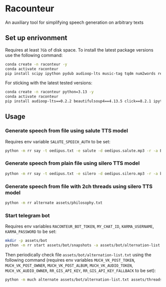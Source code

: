 # Racounteur

An auxiliary tool for simplifying speech generation on arbitrary texts

## Set up enrivonment

Requires at least `7Gb` of disk space. To install the latest package versions use the following command:

```sh
conda create -n raconteur -y
conda activate raconteur
pip install scipy ipython pydub audioop-lts music-tag tqdm num2words requests torch transliterate transformers click pandas python-telegram-bot[job-queue] beautifulsoup4 omegaconf sentencepiece flask google-images-search
```

For sticking with the latest tested versions:

```sh
conda create -n raconteur python=3.13 -y
conda activate raconteur
pip install audioop-lts==0.2.2 beautifulsoup4==4.13.5 click==8.2.1 ipython==9.5.0 music-tag==0.4.3 num2words==0.5.14 omegaconf==2.3.0 pandas==2.3.2 pydub==0.25.1 'python-telegram-bot[job-queue]==22.3' requests==2.32.5 scipy==1.16.1 torch==2.8.0 tqdm==4.67.1 transformers==4.56.0 transliterate==1.10.2 sentencepiece==0.2.1 flask==3.1.2 google-images-search==1.4.7
```

## Usage

### Generate speech from file using salute TTS model

Requires env variable `SALUTE_SPEECH_AUTH` to be set:

```sh
python -m rr say -t oedipus.txt -e salute -d oedipus.salute.mp3 -r -a Bys
```

### Generate speech from plain file using silero TTS model

```sh
python -m rr say -t oedipus.txt -e silero -d oedipus.silero.mp3 -r -a baya
```

### Generate speech from file with 2ch threads using silero TTS model

```sh
python -m rr alternate assets/philosophy.txt
```

### Start telegram bot

Requires env variables `RACONTEUR_BOT_TOKEN`, `MY_CHAT_ID`, `KARMA_USERNAME`, `KARMA_PASSWORD` to be set:

```sh
mkdir -p assets/bot
python -m rr start assets/bot/snapshots -a assets/bot/alternation-list.txt -t assets/bot/audio -c /2ch
```

Then periodically check file `assets/bot/alternation-list.txt` using the following command (requires env variables `MUCH_VK_POST_TOKEN`, `MUCH_VK_POST_OWNER`, `MUCH_VK_POST_ALBUM`, `MUCH_VK_AUDIO_TOKEN`, `MUCH_VK_AUDIO_OWNER`, `RR_GIS_API_KEY`, `RR_GIS_API_KEY_FALLBACK` to be set):

```sh
python -m much alternate assets/bot/alternation-list.txt assets/threads assets/bot/audio -r assets/images
```
